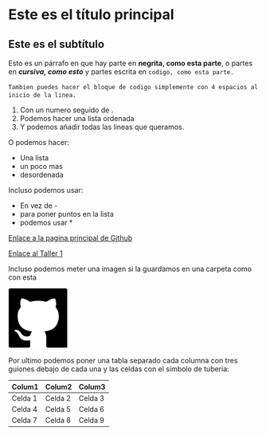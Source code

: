 #  Este es el título principal  
## Este es el subtítulo

Esto es un párrafo en que hay parte en **negrita, como esta parte**, o partes en ***cursiva, como esto*** y partes escrita en    `codigo, como esta parte.`    

    Tambien puedes hacer el bloque de codigo simplemente con 4 espacios al inicio de la linea.

1. Con un numero seguido de .
2. Podemos hacer una lista ordenada
3. Y podemos añadir todas las lineas que queramos.

O podemos hacer:

- Una lista 
- un poco mas
- desordenada

Incluso podemos usar:

* En vez de - 
* para poner puntos en la lista
* podemos usar *

[Enlace a la pagina principal de Github](https://github.com)

[Enlace al Taller 1](Talleres/Taller1.md)

Incluso podemos meter una imagen si la guardamos en una carpeta como con esta

![Logo github](Img_Talleres/GitHub.png)


Por ultimo podemos poner una tabla separado cada columna con tres guiones debajo de cada una y las celdas con el simbolo de tuberia:

| Colum1 | Colum2 | Colum3 |
|--------|--------|--------|
| Celda 1| Celda 2| Celda 3| 
| Celda 4| Celda 5| Celda 6|
| Celda 7| Celda 8| Celda 9|
